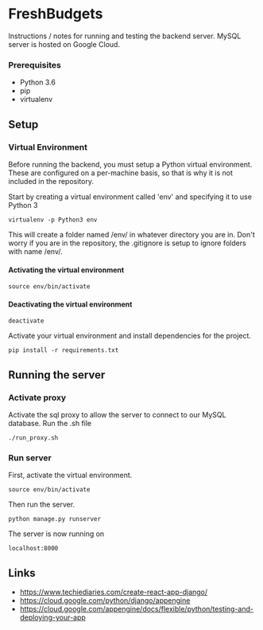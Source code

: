 
# FreshBudgets

Instructions / notes for running and testing the backend server. MySQL server is hosted on Google Cloud.


### Prerequisites

* Python 3.6
* pip
* virtualenv

## Setup

### Virtual Environment

Before running the backend, you must setup a Python virtual environment. 
These are configured on a per-machine basis, so that is why it is not included in the repository. 

Start by creating a virtual environment called 'env' and specifying it to use Python 3

```
virtualenv -p Python3 env
```

This will create a folder named /env/ in whatever directory you are in. 
Don't worry if you are in the repository, the .gitignore is setup to ignore folders with name /env/. 

#### Activating the virtual environment

```
source env/bin/activate
```

#### Deactivating the virtual environment

```
deactivate
```

Activate your virtual environment and install dependencies for the project.

```
pip install -r requirements.txt
```

## Running the server

### Activate proxy

Activate the sql proxy to allow the server to connect to our MySQL database. Run the .sh file

```
./run_proxy.sh
```

### Run server

First, activate the virtual environment.

```
source env/bin/activate
```

Then run the server.

```
python manage.py runserver
```

The server is now running on 

```
localhost:8000
```

## Links
* https://www.techiediaries.com/create-react-app-django/
* https://cloud.google.com/python/django/appengine
* https://cloud.google.com/appengine/docs/flexible/python/testing-and-deploying-your-app
